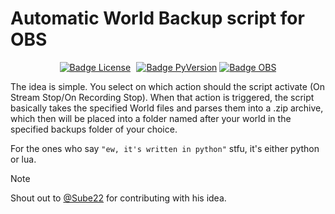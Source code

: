 # Automatic World Backup script for OBS
<div align="center">
  
  [![Badge License]][License]  [![Badge PyVersion]][#] [![Badge OBS]][#]
      
</div>

The idea is simple. You select on which action should the script activate (On Stream Stop/On Recording Stop). When that action is triggered, the script basically takes the specified World files and parses them into a .zip archive, which then will be placed into a folder named after your world in the specified backups folder of your choice.

For the ones who say `"ew, it's written in python"` stfu, it's either python or lua.
> [!NOTE]
> Shout out to [@Sube22](https://github.com/Sube22) for contributing with his idea.</h6>

<!---------------------------------------------------------------------------->

[License]: LICENSE
[#]: #

<!---------------------------------[ Badges ]---------------------------------->

[Badge License]: https://img.shields.io/badge/License-MIT-ffb03b?style=plastic
[Badge PyVersion]: https://img.shields.io/badge/Python_Version-%E2%89%A5_3.11-white?style=plastic&logo=python&logoColor=white&labelColor=%233773a5&color=%23fece3c
[Badge OBS]: https://img.shields.io/badge/OBS_Version-v30.x-white?style=flat&logo=obsstudio&logoColor=%23cfd1ce&labelColor=%23302E31
